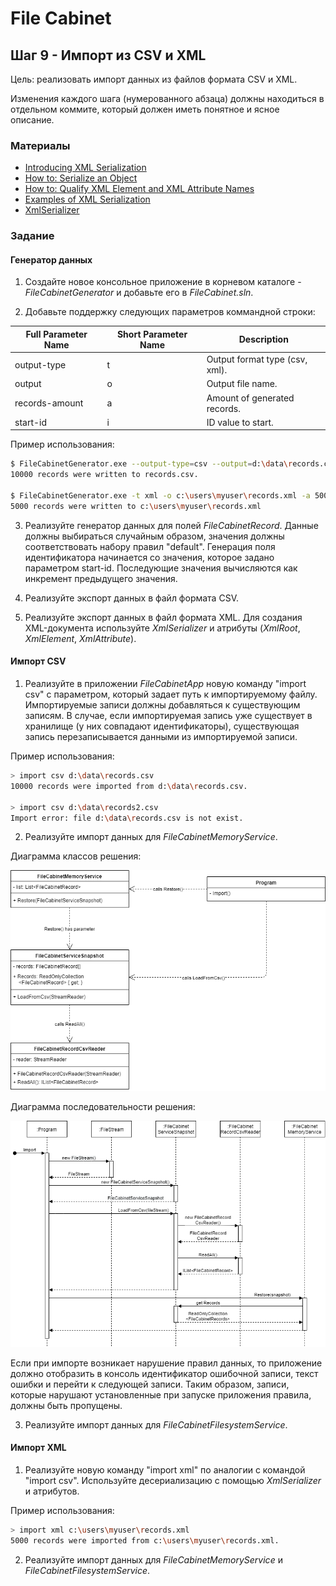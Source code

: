 # File Cabinet

## Шаг 9 - Импорт из CSV и XML

Цель: реализовать импорт данных из файлов формата CSV и XML.

Изменения каждого шага (нумерованного абзаца) должны находиться в отдельном коммите, который должен иметь понятное и ясное описание.


### Материалы

* [Introducing XML Serialization](https://docs.microsoft.com/en-us/dotnet/standard/serialization/introducing-xml-serialization)
* [How to: Serialize an Object](https://docs.microsoft.com/en-us/dotnet/standard/serialization/how-to-serialize-an-object)
* [How to: Qualify XML Element and XML Attribute Names](https://docs.microsoft.com/en-us/dotnet/standard/serialization/how-to-qualify-xml-element-and-xml-attribute-names)
* [Examples of XML Serialization](https://docs.microsoft.com/en-us/dotnet/standard/serialization/examples-of-xml-serialization)
* [XmlSerializer](https://docs.microsoft.com/en-us/dotnet/api/system.xml.serialization.xmlserializer)


### Задание

#### Генератор данных

1. Создайте новое консольное приложение в корневом каталоге - _FileCabinetGenerator_ и добавьте его в _FileCabinet.sln_.

2. Добавьте поддержку следующих параметров коммандной строки:

| Full Parameter Name | Short Parameter Name | Description                    |
|---------------------|----------------------|--------------------------------|
| output-type         | t                    | Output format type (csv, xml). |
| output              | o                    | Output file name.              |
| records-amount      | a                    | Amount of generated records.   |
| start-id            | i                    | ID value to start.             |

Пример использования:

```sh
$ FileCabinetGenerator.exe --output-type=csv --output=d:\data\records.csv --records-amount=10000 --start-id=30
10000 records were written to records.csv.

$ FileCabinetGenerator.exe -t xml -o c:\users\myuser\records.xml -a 5000 -i 45
5000 records were written to c:\users\myuser\records.xml
```

3. Реализуйте генератор данных для полей _FileCabinetRecord_. Данные должны выбираться случайным образом, значения должны соответствовать набору правил "default". Генерация поля идентификатора начинается со значения, которое задано параметром start-id. Последующие значения вычисляются как инкремент предыдущего значения.

4. Реализуйте экспорт данных в файл формата CSV.

5. Реализуйте экспорт данных в файл формата XML. Для создания XML-документа используйте _XmlSerializer_ и атрибуты (_XmlRoot_, _XmlElement_, _XmlAttribute_).


#### Импорт CSV

1. Реализуйте в приложении _FileCabinetApp_ новую команду "import csv" с параметром, который задает путь к импортируемому файлу. Импортируемые записи должны добавляться к существующим записям. В случае, если импортируемая запись уже существует в хранилище (у них совпадают идентификаторы), существующая запись перезаписывается данными из импортируемой записи.

Пример использования:

```sh
> import csv d:\data\records.csv
10000 records were imported from d:\data\records.csv.

> import csv d:\data\records2.csv
Import error: file d:\data\records.csv is not exist.
```

2. Реализуйте импорт данных для _FileCabinetMemoryService_.

Диаграмма классов решения:

![Class diagram for CSV import for FileCabinetMemoryService](images/step08-import-csv.png)

Диаграмма последовательности решения:

![Sequence diagram for CSV import for FileCabinetMemoryService](images/step08-import-csv-sequence.png)

Если при импорте возникает нарушение правил данных, то приложение должно отобразить в консоль идентификатор ошибочной записи, текст ошибки и перейти к следующей записи. Таким образом, записи, которые нарушают установленные при запуске приложения правила, должны быть пропущены.

3. Реализуйте импорт данных для _FileCabinetFilesystemService_.


#### Импорт XML

1. Реализуйте новую команду "import xml" по аналогии с командой "import csv". Используйте десериализацию с помощью _XmlSerializer_ и атрибутов. 

Пример использования:

```sh
> import xml c:\users\myuser\records.xml
5000 records were imported from c:\users\myuser\records.xml.
```

2. Реализуйте импорт данных для _FileCabinetMemoryService_ и _FileCabinetFilesystemService_.